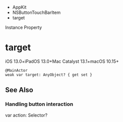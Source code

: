 

- AppKit
- NSButtonTouchBarItem
-  target 

Instance Property

# target

iOS 13.0+iPadOS 13.0+Mac Catalyst 13.1+macOS 10.15+

``` source
@MainActor
weak var target: AnyObject? { get set }
```

## See Also

### Handling button interaction

var action: Selector?

